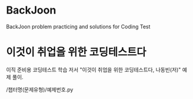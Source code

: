 # BackJoon
BackJoon problem practicing and solutions for Coding Test

# 이것이 취업을 위한 코딩테스트다 

이직 준비용 코딩테스트 학습 저서 "이것이 취업을 위한 코딩테스트다, 나동빈(저)" 예제 풀이.

/챕터명(문제유형)/예제번호.py
